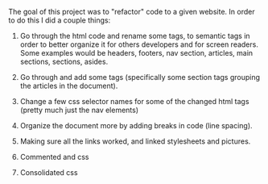 The goal of this project was to "refactor" code to a given website. In order to do this I did a couple things:

1. Go through the html code and rename some tags, to semantic tags in order to better organize it for others developers
and for screen readers. Some examples would be headers, footers, nav section, articles, main sections, sections, asides.

2. Go through and add some tags (specifically some section tags grouping the articles in the document).

3. Change a few css selector names for some of the changed html tags (pretty much just the nav elements)

4. Organize the document more by adding breaks in code (line spacing).

5. Making sure all the links worked, and linked stylesheets and pictures.

6. Commented and css 

7. Consolidated css